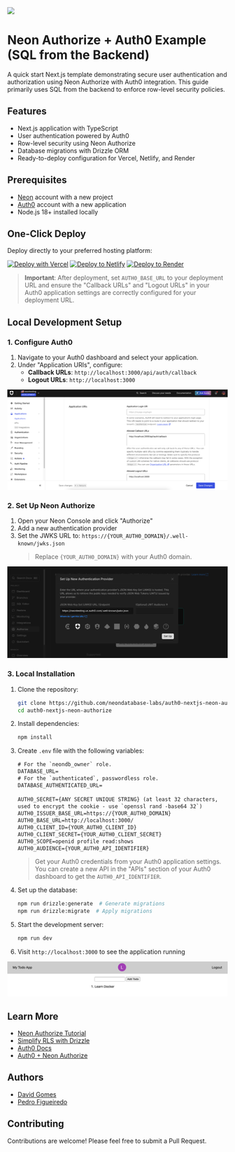 <img width="250px" src="https://neon.tech/brand/neon-logo-dark-color.svg" />

# Neon Authorize + Auth0 Example (SQL from the Backend)

A quick start Next.js template demonstrating secure user authentication and authorization using Neon Authorize with Auth0 integration. This guide primarily uses SQL from the backend to enforce row-level security policies.

## Features

- Next.js application with TypeScript
- User authentication powered by Auth0
- Row-level security using Neon Authorize
- Database migrations with Drizzle ORM
- Ready-to-deploy configuration for Vercel, Netlify, and Render

## Prerequisites

- [Neon](https://neon.tech) account with a new project
- [Auth0](https://auth0.com) account with a new application
- Node.js 18+ installed locally

## One-Click Deploy

Deploy directly to your preferred hosting platform:

[![Deploy with Vercel](https://vercel.com/button)](https://vercel.com/new/clone?repository-url=https://github.com/neondatabase-labs/auth0-nextjs-neon-authorize&env=DATABASE_URL,DATABASE_AUTHENTICATED_URL,AUTH0_SECRET,AUTH0_ISSUER_BASE_URL,AUTH0_BASE_URL,AUTH0_CLIENT_ID,AUTH0_CLIENT_SECRET,AUTH0_SCOPE,AUTH0_AUDIENCE&project-name=neon-authorize-auth0&repository-name=neon-authorize-auth0)
[![Deploy to Netlify](https://www.netlify.com/img/deploy/button.svg)](https://app.netlify.com/start/deploy?repository=https://github.com/neondatabase-labs/auth0-nextjs-neon-authorize)
[![Deploy to Render](https://render.com/images/deploy-to-render-button.svg)](https://render.com/deploy?repo=https://github.com/neondatabase-labs/auth0-nextjs-neon-authorize)

> **Important**: After deployment, set `AUTH0_BASE_URL` to your deployment URL and ensure the "Callback URLs" and "Logout URLs" in your Auth0 application settings are correctly configured for your deployment URL.

## Local Development Setup

### 1. Configure Auth0

1. Navigate to your Auth0 dashboard and select your application.
2. Under "Application URIs", configure:
   - **Callback URLs**: `http://localhost:3000/api/auth/callback`
   - **Logout URLs**: `http://localhost:3000`

![Auth0 Application Settings](/images/auth0-application-settings.png)

### 2. Set Up Neon Authorize

1. Open your Neon Console and click "Authorize"
2. Add a new authentication provider
3. Set the JWKS URL to: `https://{YOUR_AUTH0_DOMAIN}/.well-known/jwks.json`
   > Replace `{YOUR_AUTH0_DOMAIN}` with your Auth0 domain.

![Neon Authorize Add Auth Provider](/images/neon-authorize-add-auth-provider.png)

### 3. Local Installation

1. Clone the repository:

   ```bash
   git clone https://github.com/neondatabase-labs/auth0-nextjs-neon-authorize
   cd auth0-nextjs-neon-authorize
   ```

2. Install dependencies:

   ```bash
   npm install
   ```

3. Create `.env` file with the following variables:

   ```env
   # For the `neondb_owner` role.
   DATABASE_URL=
   # For the `authenticated`, passwordless role.
   DATABASE_AUTHENTICATED_URL=

   AUTH0_SECRET={ANY SECRET UNIQUE STRING} (at least 32 characters, used to encrypt the cookie - use `openssl rand -base64 32`)
   AUTH0_ISSUER_BASE_URL=https://{YOUR_AUTH0_DOMAIN}
   AUTH0_BASE_URL=http://localhost:3000/
   AUTH0_CLIENT_ID={YOUR_AUTH0_CLIENT_ID}
   AUTH0_CLIENT_SECRET={YOUR_AUTH0_CLIENT_SECRET}
   AUTH0_SCOPE=openid profile read:shows
   AUTH0_AUDIENCE={YOUR_AUTH0_API_IDENTIFIER}
   ```

   > Get your Auth0 credentials from your Auth0 application settings. You can create a new API in the "APIs" section of your Auth0 dashboard to get the `AUTH0_API_IDENTIFIER`.

4. Set up the database:

   ```bash
   npm run drizzle:generate  # Generate migrations
   npm run drizzle:migrate  # Apply migrations
   ```

5. Start the development server:

   ```bash
   npm run dev
   ```

6. Visit `http://localhost:3000` to see the application running

![Neon Authorize + Auth0 Example](/images/neon-authorize-auth0-example.png)

## Learn More

- [Neon Authorize Tutorial](https://neon.tech/docs/guides/neon-authorize-tutorial)
- [Simplify RLS with Drizzle](https://neon.tech/docs/guides/neon-authorize-drizzle)
- [Auth0 Docs](https://auth0.com/docs)
- [Auth0 + Neon Authorize](https://neon.tech/docs/guides/neon-authorize-auth0)

## Authors

- [David Gomes](https://github.com/davidgomes)
- [Pedro Figueiredo](https://github.com/pffigueiredo)

## Contributing

Contributions are welcome! Please feel free to submit a Pull Request.
